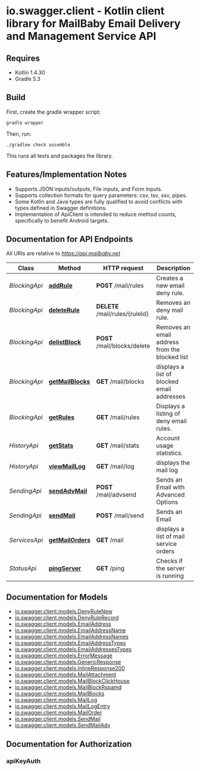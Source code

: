 # io.swagger.client - Kotlin client library for MailBaby Email Delivery and Management Service API

## Requires

* Kotlin 1.4.30
* Gradle 5.3

## Build

First, create the gradle wrapper script:

```
gradle wrapper
```

Then, run:

```
./gradlew check assemble
```

This runs all tests and packages the library.

## Features/Implementation Notes

* Supports JSON inputs/outputs, File inputs, and Form inputs.
* Supports collection formats for query parameters: csv, tsv, ssv, pipes.
* Some Kotlin and Java types are fully qualified to avoid conflicts with types defined in Swagger definitions.
* Implementation of ApiClient is intended to reduce method counts, specifically to benefit Android targets.

<a name="documentation-for-api-endpoints"></a>
## Documentation for API Endpoints

All URIs are relative to *https://api.mailbaby.net*

Class | Method | HTTP request | Description
------------ | ------------- | ------------- | -------------
*BlockingApi* | [**addRule**](docs/BlockingApi.md#addrule) | **POST** /mail/rules | Creates a new email deny rule.
*BlockingApi* | [**deleteRule**](docs/BlockingApi.md#deleterule) | **DELETE** /mail/rules/{ruleId} | Removes an deny mail rule.
*BlockingApi* | [**delistBlock**](docs/BlockingApi.md#delistblock) | **POST** /mail/blocks/delete | Removes an email address from the blocked list
*BlockingApi* | [**getMailBlocks**](docs/BlockingApi.md#getmailblocks) | **GET** /mail/blocks | displays a list of blocked email addresses
*BlockingApi* | [**getRules**](docs/BlockingApi.md#getrules) | **GET** /mail/rules | Displays a listing of deny email rules.
*HistoryApi* | [**getStats**](docs/HistoryApi.md#getstats) | **GET** /mail/stats | Account usage statistics.
*HistoryApi* | [**viewMailLog**](docs/HistoryApi.md#viewmaillog) | **GET** /mail/log | displays the mail log
*SendingApi* | [**sendAdvMail**](docs/SendingApi.md#sendadvmail) | **POST** /mail/advsend | Sends an Email with Advanced Options
*SendingApi* | [**sendMail**](docs/SendingApi.md#sendmail) | **POST** /mail/send | Sends an Email
*ServicesApi* | [**getMailOrders**](docs/ServicesApi.md#getmailorders) | **GET** /mail | displays a list of mail service orders
*StatusApi* | [**pingServer**](docs/StatusApi.md#pingserver) | **GET** /ping | Checks if the server is running

<a name="documentation-for-models"></a>
## Documentation for Models

 - [io.swagger.client.models.DenyRuleNew](docs/DenyRuleNew.md)
 - [io.swagger.client.models.DenyRuleRecord](docs/DenyRuleRecord.md)
 - [io.swagger.client.models.EmailAddress](docs/EmailAddress.md)
 - [io.swagger.client.models.EmailAddressName](docs/EmailAddressName.md)
 - [io.swagger.client.models.EmailAddressNames](docs/EmailAddressNames.md)
 - [io.swagger.client.models.EmailAddressTypes](docs/EmailAddressTypes.md)
 - [io.swagger.client.models.EmailAddressesTypes](docs/EmailAddressesTypes.md)
 - [io.swagger.client.models.ErrorMessage](docs/ErrorMessage.md)
 - [io.swagger.client.models.GenericResponse](docs/GenericResponse.md)
 - [io.swagger.client.models.InlineResponse200](docs/InlineResponse200.md)
 - [io.swagger.client.models.MailAttachment](docs/MailAttachment.md)
 - [io.swagger.client.models.MailBlockClickHouse](docs/MailBlockClickHouse.md)
 - [io.swagger.client.models.MailBlockRspamd](docs/MailBlockRspamd.md)
 - [io.swagger.client.models.MailBlocks](docs/MailBlocks.md)
 - [io.swagger.client.models.MailLog](docs/MailLog.md)
 - [io.swagger.client.models.MailLogEntry](docs/MailLogEntry.md)
 - [io.swagger.client.models.MailOrder](docs/MailOrder.md)
 - [io.swagger.client.models.SendMail](docs/SendMail.md)
 - [io.swagger.client.models.SendMailAdv](docs/SendMailAdv.md)

<a name="documentation-for-authorization"></a>
## Documentation for Authorization

<a name="apiKeyAuth"></a>
### apiKeyAuth


